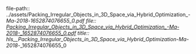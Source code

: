 file-path:: ../assets/Packing_Irregular_Objects_in_3D_Space_via_Hybrid_Optimization_-_Ma_-_2018_-_1652874076655_0.pdf
file:: [Packing_Irregular_Objects_in_3D_Space_via_Hybrid_Optimization_-_Ma_-_2018_-_1652874076655_0.pdf](../assets/Packing_Irregular_Objects_in_3D_Space_via_Hybrid_Optimization_-_Ma_-_2018_-_1652874076655_0.pdf)
title:: hls__Packing_Irregular_Objects_in_3D_Space_via_Hybrid_Optimization_-_Ma_-_2018_-_1652874076655_0
